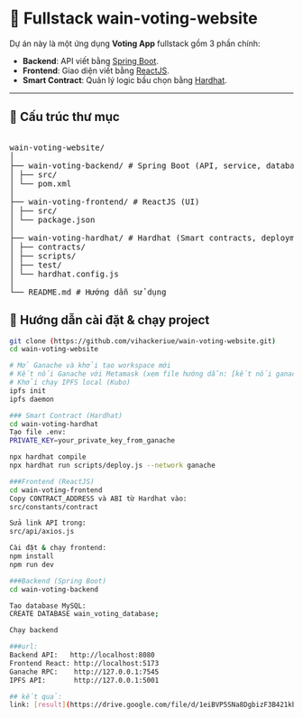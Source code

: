 ﻿# 🚀 Fullstack  wain-voting-website

Dự án này là một ứng dụng **Voting App** fullstack gồm 3 phần chính:

- **Backend**: API viết bằng [Spring Boot](https://spring.io/projects/spring-boot).
- **Frontend**: Giao diện viết bằng [ReactJS](https://reactjs.org/).
- **Smart Contract**: Quản lý logic bầu chọn bằng [Hardhat](https://hardhat.org/).

---

## 📂 Cấu trúc thư mục

<pre> 
wain-voting-website/
│
├── wain-voting-backend/ # Spring Boot (API, service, database)
│ ├── src/
│ └── pom.xml
│
├── wain-voting-frontend/ # ReactJS (UI)
│ ├── src/
│ └── package.json
│
├── wain-voting-hardhat/ # Hardhat (Smart contracts, deployment)
│ ├── contracts/
│ ├── scripts/
│ ├── test/
│ └── hardhat.config.js
│
└── README.md # Hướng dẫn sử dụng
</pre>

## 🚀 Hướng dẫn cài đặt & chạy project


```bash
git clone (https://github.com/vihackeriue/wain-voting-website.git)
cd wain-voting-website

# Mở Ganache và khởi tạo workspace mới
# Kết nối Ganache với Metamask (xem file hướng dẫn: [kết nối ganache](https://drive.google.com/file/d/1N_ftutVAHPwr9ud7KZEn3KAYJ9-SaL1L/view?usp=sharing))
# Khởi chạy IPFS local (Kubo)
ipfs init
ipfs daemon

### Smart Contract (Hardhat)
cd wain-voting-hardhat
Tạo file .env:
PRIVATE_KEY=your_private_key_from_ganache

npx hardhat compile
npx hardhat run scripts/deploy.js --network ganache

###Frontend (ReactJS)
cd wain-voting-frontend
Copy CONTRACT_ADDRESS và ABI từ Hardhat vào:
src/constants/contract

Sửa link API trong:
src/api/axios.js

Cài đặt & chạy frontend:
npm install
npm run dev

###Backend (Spring Boot)
cd wain-voting-backend

Tạo database MySQL:
CREATE DATABASE wain_voting_database;

Chạy backend

###url:
Backend API:   http://localhost:8080
Frontend React: http://localhost:5173
Ganache RPC:    http://127.0.0.1:7545
IPFS API:       http://127.0.0.1:5001

## kết quả:
link: [result](https://drive.google.com/file/d/1eiBVP5SNa8DgbizF3B421kbwS5F1xqnI/view?usp=sharing)





